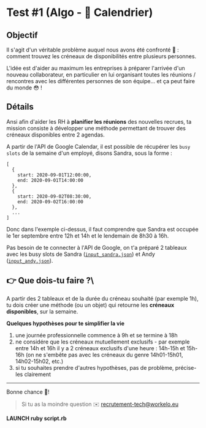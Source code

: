 # Test #1 (Algo - 📆 Calendrier)

## Objectif
Il s'agit d'un véritable problème auquel nous avons été confronté 🤔 : comment trouvez les créneaux de disponibilités entre plusieurs personnes.

L'idée est d'aider au maximum les entreprises à préparer l'arrivée d'un nouveau collaborateur, en particulier en lui organisant toutes les réunions / rencontres avec les différentes personnes de son équipe... et ça peut faire du monde 😳 !


## Détails
Ansi afin d'aider les RH à **planifier les réunions** des nouvelles recrues, ta mission consiste à développer une méthode permettant de trouver des créneaux disponibles entre 2 agendas.

A partir de l'API de Google Calendar, il est possible de récupérer les `busy slots` de la semaine d'un employé, disons Sandra, sous la forme :
```
[
  {
    start: 2020-09-01T12:00:00,
    end: 2020-09-01T14:00:00
  },
  {
    start: 2020-09-02T08:30:00,
    end: 2020-09-02T16:00:00
  },
  ...
]
```
Donc dans l'exemple ci-dessus, il faut comprendre que Sandra est occupée le 1er septembre entre 12h et 14h et le lendemain de 8h30 à 16h.

Pas besoin de te connecter à l'API de Google, on  t'a préparé 2 tableaux avec les busy slots de Sandra ([`input_sandra.json`](https://github.com/Workelo/workelo-test/blob/master/test%231/input_sandra.json)) et Andy ([`input_andy.json`](https://github.com/Workelo/workelo-test/blob/master/test%231/input_andy.json)).

## **👉 Que dois-tu faire ?**\
A partir des 2 tableaux et de la durée du créneau souhaité (par exemple 1h), tu dois créer une méthode (ou un objet) qui retourne les **créneaux disponibles**, sur la semaine.

**Quelques hypothèses pour te simplifier la vie**
1. une journée professionnelle commence à 9h et se termine à 18h
2. ne considére que les créneaux mutuellement exclusifs - par exemple entre 14h et 16h il y a 2 créneaux exclusifs d'une heure : 14h-15h et 15h-16h (on ne s'embête pas avec les créneaux du genre 14h01-15h01, 14h02-15h02, etc.)
3. si tu souhaites prendre d'autres hypothèses, pas de problème, précise-les clairement


---
Bonne chance 💪!

> Si tu as la moindre question ✉️ recrutement-tech@workelo.eu


<strong> LAUNCH ruby script.rb </strong>
